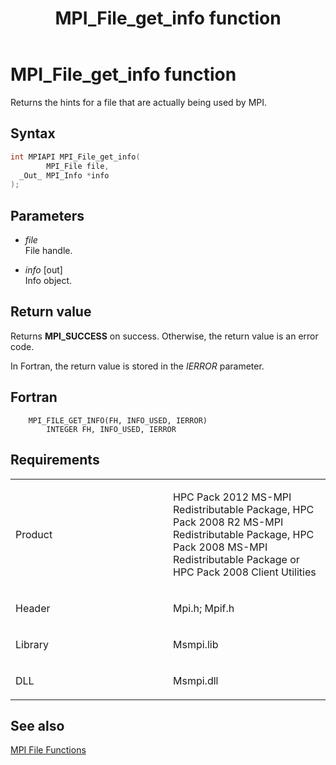 ﻿---
title: MPI_File_get_info function
TOCTitle: MPI_File_get_info function
ms:assetid: d63b62f7-e4ac-41cf-b19c-5a81a8eaf571
ms:mtpsurl: https://msdn.microsoft.com/en-us/library/Dn473316(v=VS.85)
ms:contentKeyID: 59360862
ms.date: 03/28/2018
mtps_version: v=VS.85
f1_keywords:
- MPI_FILE_GET_INFO
- mpif/MPI_File_get_info
- mpi/MPI_FILE_GET_INFO
dev_langs:
- C++
- C
---

# MPI\_File\_get\_info function

Returns the hints for a file that are actually being used by MPI.

## Syntax

``` c++
int MPIAPI MPI_File_get_info(
        MPI_File file,
  _Out_ MPI_Info *info
);
```

## Parameters

  - *file*  
    File handle.

  - *info* \[out\]  
    Info object.

## Return value

Returns **MPI\_SUCCESS** on success. Otherwise, the return value is an error code.

In Fortran, the return value is stored in the *IERROR* parameter.

## Fortran

``` FORTRAN
    MPI_FILE_GET_INFO(FH, INFO_USED, IERROR)
        INTEGER FH, INFO_USED, IERROR
```

## Requirements

<table>
<colgroup>
<col style="width: 50%" />
<col style="width: 50%" />
</colgroup>
<tbody>
<tr class="odd">
<td><p>Product</p></td>
<td><p>HPC Pack 2012 MS-MPI Redistributable Package, HPC Pack 2008 R2 MS-MPI Redistributable Package, HPC Pack 2008 MS-MPI Redistributable Package or HPC Pack 2008 Client Utilities</p></td>
</tr>
<tr class="even">
<td><p>Header</p></td>
<td>Mpi.h;
Mpif.h</td>
</tr>
<tr class="odd">
<td><p>Library</p></td>
<td>Msmpi.lib</td>
</tr>
<tr class="even">
<td><p>DLL</p></td>
<td>Msmpi.dll</td>
</tr>
</tbody>
</table>


## See also

[MPI File Functions](mpi-file-functions.md)

